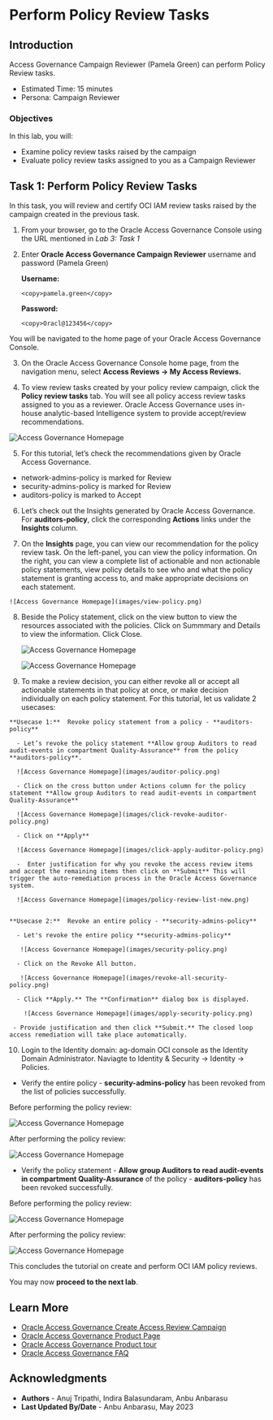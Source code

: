 # Perform Policy Review Tasks

## Introduction

Access Governance Campaign Reviewer (Pamela Green) can perform Policy Review tasks. 

* Estimated Time: 15 minutes
* Persona: Campaign Reviewer

### Objectives

In this lab, you will:

* Examine policy review tasks raised by the campaign
* Evaluate policy review tasks assigned to you as a Campaign Reviewer


## Task 1: Perform Policy Review Tasks

  In this task, you will review and certify OCI IAM review tasks raised by the campaign created in the previous task.


1. From your browser, go to the Oracle Access Governance Console using the URL mentioned in *Lab 3: Task 1* 


2. Enter **Oracle Access Governance Campaign Reviewer** username and password (Pamela Green)

    **Username:**
    ```
    <copy>pamela.green</copy>
    ```

    **Password:**
    ```
    <copy>Oracl@123456</copy>
    ```


  You will be navigated to the home page of your Oracle Access Governance Console.

  3. On the Oracle Access Governance Console home page, from the navigation menu, select **Access Reviews -> My Access Reviews.** 


  4. To view review tasks created by your policy review campaign, click the **Policy review tasks** tab. You will see all policy access review tasks assigned to you as a reviewer. Oracle Access Governance uses in-house analytic-based Intelligence system to provide accept/review recommendations.

  ![Access Governance Homepage](images/my-access-reviews.png)

  5. For this tutorial, let’s check the recommendations given by Oracle Access Governance. 

   - network-admins-policy is marked for Review
   - security-admins-policy is marked for Review
   - auditors-policy is marked to Accept


  6. Let’s check out the Insights generated by Oracle Access Governance. For **auditors-policy**, click the corresponding **Actions** links under the **Insights** column.



  7. On the **Insights** page, you can view our recommendation for the policy review task. On the left-panel, you can view the policy information. On the right, you can view a complete list of actionable and non actionable policy statements, view policy details to see who and what the policy statement is granting access to, and make appropriate decisions on each statement.

    ![Access Governance Homepage](images/view-policy.png)


  8. Beside the Policy statement, click on the view button to view the resources associated with the policies. Click on Summmary and Details to view the information. Click Close. 

     ![Access Governance Homepage](images/summary.png)

     ![Access Governance Homepage](images/details.png)


  9. To make a review decision, you can either revoke all or accept all actionable statements in that policy at once, or make decision individually on each policy statement. For this tutorial, let us validate 2 usecases:

    **Usecase 1:**  Revoke policy statement from a policy - **auditors-policy**

      - Let’s revoke the policy statement **Allow group Auditors to read audit-events in compartment Quality-Assurance** from the policy  **auditors-policy**. 

      ![Access Governance Homepage](images/auditor-policy.png)

      - Click on the cross button under Actions column for the policy statement **Allow group Auditors to read audit-events in compartment Quality-Assurance**

      ![Access Governance Homepage](images/click-revoke-auditor-policy.png)

      - Click on **Apply**

      ![Access Governance Homepage](images/click-apply-auditor-policy.png)

      -  Enter justification for why you revoke the access review items and accept the remaining items then click on **Submit** This will trigger the auto-remediation process in the Oracle Access Governance system.

      ![Access Governance Homepage](images/policy-review-list-new.png)


    **Usecase 2:**  Revoke an entire policy - **security-admins-policy** 

      - Let's revoke the entire policy **security-admins-policy** 

       ![Access Governance Homepage](images/security-policy.png)

      - Click on the Revoke All button. 

       ![Access Governance Homepage](images/revoke-all-security-policy.png)

      - Click **Apply.** The **Confirmation** dialog box is displayed.

        ![Access Governance Homepage](images/apply-security-policy.png)

     - Provide justification and then click **Submit.** The closed loop access remediation will take place automatically.

  10. Login to the Identity domain: ag-domain OCI console as the Identity Domain Administrator. Naviagte to Identity & Security -> Identity -> Policies.

  * Verify the entire policy - **security-admins-policy** has been revoked from the list of policies successfully. 

   Before performing the policy review:

  ![Access Governance Homepage](images/before-security-policy.png)
   
   After performing the policy review: 

   ![Access Governance Homepage](images/after-security-policy.png)

  * Verify the policy statement - **Allow group Auditors to read audit-events in compartment Quality-Assurance** of the policy -  **auditors-policy** has been revoked successfully. 

  Before performing the policy review:

   ![Access Governance Homepage](images/before-auditor-policy.png)
   

  After performing the policy review: 

   ![Access Governance Homepage](images/after-auditor-policy.png)


  This concludes the tutorial on create and perform OCI IAM policy reviews.


  You may now **proceed to the next lab**. 

## Learn More

* [Oracle Access Governance Create Access Review Campaign](https://docs.oracle.com/en/cloud/paas/access-governance/pdapg/index.html)
* [Oracle Access Governance Product Page](https://www.oracle.com/security/cloud-security/access-governance/)
* [Oracle Access Governance Product tour](https://www.oracle.com/webfolder/s/quicktours/paas/pt-sec-access-governance/index.html)
* [Oracle Access Governance FAQ](https://www.oracle.com/security/cloud-security/access-governance/faq/)

## Acknowledgments
* **Authors** - Anuj Tripathi, Indira Balasundaram, Anbu Anbarasu 
* **Last Updated By/Date** - Anbu Anbarasu, May 2023
